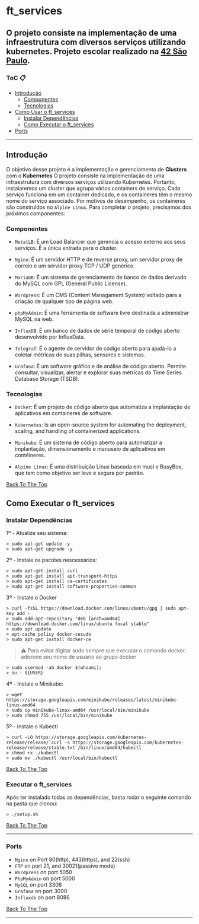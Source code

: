 # ft_services
O projeto consiste na implementação de uma infraestrutura com diversos serviços utilizando kubernetes. Projeto escolar realizado na [42 São Paulo](https://www.42sp.org.br/).
---
### ToC 📋

- [Introdução](#introducao)
	- [Componentes](#componentes)
	- [Tecnologias](#tecnologias)
- [Como Usar o ft_services](#como-usar)
	- [Instalar Dependências](#installation)
	- [Como Executar o ft_services](#usage)
- [Ports](#ports)

---

<a name="introducao"></a>
## Introdução

O objetivo desse projeto é a implementação e gerenciamento de **Clusters** com o **Kubernetes**
O projeto consiste na implementação de uma infraestrutura com diversos serviços utilizando Kubernetes. Portanto, instalaremos um cluster que agrupa vários containers de serviço. Cada serviço funciona em um container dedicado, e os containeres têm o mesmo nome do serviço associado. Por motivos de desempenho, os containeres são construídos no ```Alpine Linux```. Para completar o projeto, precisamos dos próximos componentes:

<a name="componentes"></a>
### Componentes

- ```MetalLB```: É um Load Balancer que gerencia o acesso externo aos seus serviços. É a única entrada para o cluster.

- ```Nginx```: É um servidor HTTP e de reverse proxy, um servidor proxy de correio e um servidor proxy TCP / UDP genérico.

- ```MariaDB```: É um sistema de gerenciamento de banco de dados derivado do MySQL com GPL (General Public License).

- ```Wordpress```: É um CMS (Content Managament System) voltado para a criação de qualquer tipo de página web.

- ```phpMyAdmin```: É uma ferramenta de software livre destinada a administrar MySQL na web.

- ```InfluxDB```: É um banco de dados de série temporal de código aberto desenvolvido por InfluxData.

- ```Telegraf```: É o agente de servidor de código aberto para ajudá-lo a coletar métricas de suas pilhas, sensores e sistemas.

- ```Grafana```: É um software gráfico e de análise de código aberto. Permite consultar, visualizar, alertar e explorar suas métricas do Time Series Database Storage (TSDB).

<a name="tecnologias"></a>
### Tecnologias

- ```Docker```: É um projeto de código aberto que automatiza a implantação de aplicativos em containeres de software.

- ```Kubernetes```: Is an open-source system for automating the deployment, scaling, and handling of containerized applications.

- ```Minikube```: É um sistema de código aberto para automatizar a implantação, dimensionamento e manuseio de aplicativos em contêineres.

- ```Alpine Linux```: É uma distribuição Linux baseada em musl e BusyBox, que tem como objetivo ser leve e segura por padrão.



[Back To The Top](#ft_services)

<a name="como-usar"></a>
## Como Executar o ft_services

<a name="installation"></a>
### Instalar Dependências

1º - Atualize seu sistema:
```console
> sudo apt-get update -y
> sudo apt-get upgrade -y
```

2º - Instale os pacotes nescessários:
```console
> sudo apt-get install curl
> sudo apt-get install apt-transport-https
> sudo apt-get install ca-certificates
> sudo apt-get install software-properties-common
```

3º - Instale o Docker

```console
> curl -fsSL https://download.docker.com/linux/ubuntu/gpg | sudo apt-key add -
> sudo add-apt-repository "deb [arch=amd64] https://download.docker.com/linux/ubuntu focal stable"
> sudo apt update
> apt-cache policy docker-cesudo
> sudo apt-get install docker-ce
```
> ⚠️ Para evitar digitar sudo sempre que executar o comando docker, adicione seu nome de usuário ao grupo docker 
```console
> sudo usermod -aG docker $(whoami);
> su - ${USER}
```

4º - Instale o Minikube:
```console
> wget https://storage.googleapis.com/minikube/releases/latest/minikube-linux-amd64
> sudo cp minikube-linux-amd64 /usr/local/bin/minikube
> sudo chmod 755 /usr/local/bin/minikube
```

5º - Instale o Kubectl
```console
> curl -LO https://storage.googleapis.com/kubernetes-release/release/`curl -s https://storage.googleapis.com/kubernetes-release/release/stable.txt`/bin/linux/amd64/kubectl
> chmod +x ./kubectl
> sudo mv ./kubectl /usr/local/bin/kubectl
```
[Back To The Top](#ft_services)

<a name="usage"></a>
### Executar o ft_services

Após ter instalado todas as dependências, basta rodar o seguinte comando na pasta que clonou: 

```console
> ./setup.sh
```

[Back To The Top](#ft_services)

---

<a name="ports"></a>
### Ports

- ```Nginx``` on Port 80(http), 443(https), and 22(ssh)
- ```FTP``` on port 21, and 30021(passive mode)
- ```Wordpress``` on port 5050
- ```PhpMyAdmin``` on port 5000
- ```MySQL``` on port 3306
- ```Grafana``` on port 3000
- ```Influxdb``` on port 8086

[Back To The Top](#ft_services)

---
